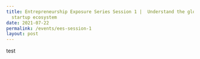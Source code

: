 ```yaml
---
title: Entrepreneurship Exposure Series Session 1 |  Understand the global
  startup ecosystem
date: 2021-07-22
permalink: /events/ees-session-1
layout: post
---
```





test